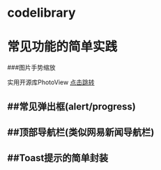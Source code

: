 # codelibrary
 常见功能的简单实践
=================================
###图片手势缩放

实用开源库PhotoView [点击跳转](https://github.com/chrisbanes/PhotoView)<br />


##常见弹出框(alert/progress)
----------------------------------
##顶部导航栏(类似网易新闻导航栏)
----------------------------------
##Toast提示的简单封装
----------------------------------
